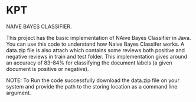 # KPT
NAIVE BAYES CLASSIFIER.

This project has the basic implementation of NAive Bayes Classifier in Java. You can use this code to understand how Naive Bayes Classifer works.
A data.zip file is also attach which contains some reviews both positive and negative reviews in train and test folder. 
This implementation gives around an accuracy of 83-84% for classifying the document labels (a given document is positive or negative).

NOTE:
To Run the code successfully download the data.zip file on your system and provide the path to the storing location as a command line argument.
